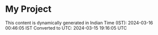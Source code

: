 # My Project

This content is dynamically generated in Indian Time (IST): 2024-03-16 00:46:05 IST
Converted to UTC: 2024-03-15 19:16:05 UTC
